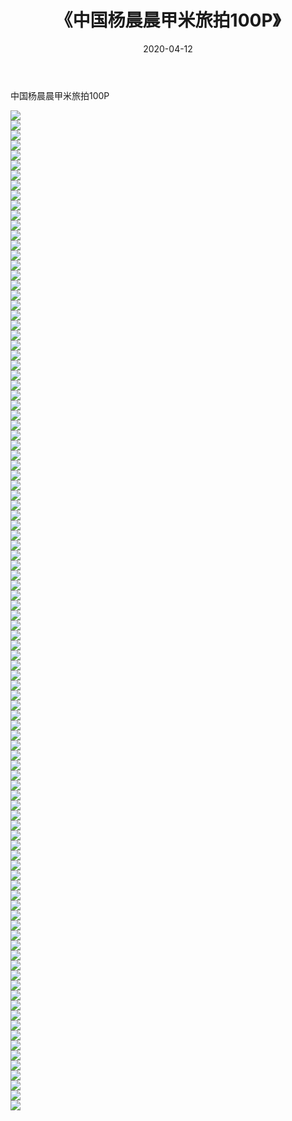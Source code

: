 ﻿---
layout: post
title:  《中国杨晨晨甲米旅拍100P》
date:   2020-04-12
img: http://img.660000.xyz/Sharelink/性感/2020/中国杨晨晨甲米旅拍100P/000.jpg
categories: [美女, 清纯, 唯美]
---

中国杨晨晨甲米旅拍100P

  ![](http://img.660000.xyz/Sharelink/性感/2020/中国杨晨晨甲米旅拍100P/001.jpg) <br> ![](http://img.660000.xyz/Sharelink/性感/2020/中国杨晨晨甲米旅拍100P/002.jpg) <br> ![](http://img.660000.xyz/Sharelink/性感/2020/中国杨晨晨甲米旅拍100P/003.jpg) <br> ![](http://img.660000.xyz/Sharelink/性感/2020/中国杨晨晨甲米旅拍100P/004.jpg) <br> ![](http://img.660000.xyz/Sharelink/性感/2020/中国杨晨晨甲米旅拍100P/005.jpg) <br> ![](http://img.660000.xyz/Sharelink/性感/2020/中国杨晨晨甲米旅拍100P/006.jpg) <br> ![](http://img.660000.xyz/Sharelink/性感/2020/中国杨晨晨甲米旅拍100P/007.jpg) <br> ![](http://img.660000.xyz/Sharelink/性感/2020/中国杨晨晨甲米旅拍100P/008.jpg) <br> ![](http://img.660000.xyz/Sharelink/性感/2020/中国杨晨晨甲米旅拍100P/009.jpg) <br> ![](http://img.660000.xyz/Sharelink/性感/2020/中国杨晨晨甲米旅拍100P/010.jpg) <br> ![](http://img.660000.xyz/Sharelink/性感/2020/中国杨晨晨甲米旅拍100P/011.jpg) <br> ![](http://img.660000.xyz/Sharelink/性感/2020/中国杨晨晨甲米旅拍100P/012.jpg) <br> ![](http://img.660000.xyz/Sharelink/性感/2020/中国杨晨晨甲米旅拍100P/013.jpg) <br> ![](http://img.660000.xyz/Sharelink/性感/2020/中国杨晨晨甲米旅拍100P/014.jpg) <br> ![](http://img.660000.xyz/Sharelink/性感/2020/中国杨晨晨甲米旅拍100P/015.jpg) <br> ![](http://img.660000.xyz/Sharelink/性感/2020/中国杨晨晨甲米旅拍100P/016.jpg) <br> ![](http://img.660000.xyz/Sharelink/性感/2020/中国杨晨晨甲米旅拍100P/017.jpg) <br> ![](http://img.660000.xyz/Sharelink/性感/2020/中国杨晨晨甲米旅拍100P/018.jpg) <br> ![](http://img.660000.xyz/Sharelink/性感/2020/中国杨晨晨甲米旅拍100P/019.jpg) <br> ![](http://img.660000.xyz/Sharelink/性感/2020/中国杨晨晨甲米旅拍100P/020.jpg) <br> ![](http://img.660000.xyz/Sharelink/性感/2020/中国杨晨晨甲米旅拍100P/021.jpg) <br> ![](http://img.660000.xyz/Sharelink/性感/2020/中国杨晨晨甲米旅拍100P/022.jpg) <br> ![](http://img.660000.xyz/Sharelink/性感/2020/中国杨晨晨甲米旅拍100P/023.jpg) <br> ![](http://img.660000.xyz/Sharelink/性感/2020/中国杨晨晨甲米旅拍100P/024.jpg) <br> ![](http://img.660000.xyz/Sharelink/性感/2020/中国杨晨晨甲米旅拍100P/025.jpg) <br> ![](http://img.660000.xyz/Sharelink/性感/2020/中国杨晨晨甲米旅拍100P/026.jpg) <br> ![](http://img.660000.xyz/Sharelink/性感/2020/中国杨晨晨甲米旅拍100P/027.jpg) <br> ![](http://img.660000.xyz/Sharelink/性感/2020/中国杨晨晨甲米旅拍100P/028.jpg) <br> ![](http://img.660000.xyz/Sharelink/性感/2020/中国杨晨晨甲米旅拍100P/029.jpg) <br> ![](http://img.660000.xyz/Sharelink/性感/2020/中国杨晨晨甲米旅拍100P/030.jpg) <br> ![](http://img.660000.xyz/Sharelink/性感/2020/中国杨晨晨甲米旅拍100P/031.jpg) <br> ![](http://img.660000.xyz/Sharelink/性感/2020/中国杨晨晨甲米旅拍100P/032.jpg) <br> ![](http://img.660000.xyz/Sharelink/性感/2020/中国杨晨晨甲米旅拍100P/033.jpg) <br> ![](http://img.660000.xyz/Sharelink/性感/2020/中国杨晨晨甲米旅拍100P/034.jpg) <br> ![](http://img.660000.xyz/Sharelink/性感/2020/中国杨晨晨甲米旅拍100P/035.jpg) <br> ![](http://img.660000.xyz/Sharelink/性感/2020/中国杨晨晨甲米旅拍100P/036.jpg) <br> ![](http://img.660000.xyz/Sharelink/性感/2020/中国杨晨晨甲米旅拍100P/037.jpg) <br> ![](http://img.660000.xyz/Sharelink/性感/2020/中国杨晨晨甲米旅拍100P/038.jpg) <br> ![](http://img.660000.xyz/Sharelink/性感/2020/中国杨晨晨甲米旅拍100P/039.jpg) <br> ![](http://img.660000.xyz/Sharelink/性感/2020/中国杨晨晨甲米旅拍100P/040.jpg) <br> ![](http://img.660000.xyz/Sharelink/性感/2020/中国杨晨晨甲米旅拍100P/041.jpg) <br> ![](http://img.660000.xyz/Sharelink/性感/2020/中国杨晨晨甲米旅拍100P/042.jpg) <br> ![](http://img.660000.xyz/Sharelink/性感/2020/中国杨晨晨甲米旅拍100P/043.jpg) <br> ![](http://img.660000.xyz/Sharelink/性感/2020/中国杨晨晨甲米旅拍100P/044.jpg) <br> ![](http://img.660000.xyz/Sharelink/性感/2020/中国杨晨晨甲米旅拍100P/045.jpg) <br> ![](http://img.660000.xyz/Sharelink/性感/2020/中国杨晨晨甲米旅拍100P/046.jpg) <br> ![](http://img.660000.xyz/Sharelink/性感/2020/中国杨晨晨甲米旅拍100P/047.jpg) <br> ![](http://img.660000.xyz/Sharelink/性感/2020/中国杨晨晨甲米旅拍100P/048.jpg) <br> ![](http://img.660000.xyz/Sharelink/性感/2020/中国杨晨晨甲米旅拍100P/049.jpg) <br> ![](http://img.660000.xyz/Sharelink/性感/2020/中国杨晨晨甲米旅拍100P/050.jpg) <br> ![](http://img.660000.xyz/Sharelink/性感/2020/中国杨晨晨甲米旅拍100P/051.jpg) <br> ![](http://img.660000.xyz/Sharelink/性感/2020/中国杨晨晨甲米旅拍100P/052.jpg) <br> ![](http://img.660000.xyz/Sharelink/性感/2020/中国杨晨晨甲米旅拍100P/053.jpg) <br> ![](http://img.660000.xyz/Sharelink/性感/2020/中国杨晨晨甲米旅拍100P/054.jpg) <br> ![](http://img.660000.xyz/Sharelink/性感/2020/中国杨晨晨甲米旅拍100P/055.jpg) <br> ![](http://img.660000.xyz/Sharelink/性感/2020/中国杨晨晨甲米旅拍100P/056.jpg) <br> ![](http://img.660000.xyz/Sharelink/性感/2020/中国杨晨晨甲米旅拍100P/057.jpg) <br> ![](http://img.660000.xyz/Sharelink/性感/2020/中国杨晨晨甲米旅拍100P/058.jpg) <br> ![](http://img.660000.xyz/Sharelink/性感/2020/中国杨晨晨甲米旅拍100P/059.jpg) <br> ![](http://img.660000.xyz/Sharelink/性感/2020/中国杨晨晨甲米旅拍100P/060.jpg) <br> ![](http://img.660000.xyz/Sharelink/性感/2020/中国杨晨晨甲米旅拍100P/061.jpg) <br> ![](http://img.660000.xyz/Sharelink/性感/2020/中国杨晨晨甲米旅拍100P/062.jpg) <br> ![](http://img.660000.xyz/Sharelink/性感/2020/中国杨晨晨甲米旅拍100P/063.jpg) <br> ![](http://img.660000.xyz/Sharelink/性感/2020/中国杨晨晨甲米旅拍100P/064.jpg) <br> ![](http://img.660000.xyz/Sharelink/性感/2020/中国杨晨晨甲米旅拍100P/065.jpg) <br> ![](http://img.660000.xyz/Sharelink/性感/2020/中国杨晨晨甲米旅拍100P/066.jpg) <br> ![](http://img.660000.xyz/Sharelink/性感/2020/中国杨晨晨甲米旅拍100P/067.jpg) <br> ![](http://img.660000.xyz/Sharelink/性感/2020/中国杨晨晨甲米旅拍100P/068.jpg) <br> ![](http://img.660000.xyz/Sharelink/性感/2020/中国杨晨晨甲米旅拍100P/069.jpg) <br> ![](http://img.660000.xyz/Sharelink/性感/2020/中国杨晨晨甲米旅拍100P/070.jpg) <br> ![](http://img.660000.xyz/Sharelink/性感/2020/中国杨晨晨甲米旅拍100P/071.jpg) <br> ![](http://img.660000.xyz/Sharelink/性感/2020/中国杨晨晨甲米旅拍100P/072.jpg) <br> ![](http://img.660000.xyz/Sharelink/性感/2020/中国杨晨晨甲米旅拍100P/073.jpg) <br> ![](http://img.660000.xyz/Sharelink/性感/2020/中国杨晨晨甲米旅拍100P/074.jpg) <br> ![](http://img.660000.xyz/Sharelink/性感/2020/中国杨晨晨甲米旅拍100P/075.jpg) <br> ![](http://img.660000.xyz/Sharelink/性感/2020/中国杨晨晨甲米旅拍100P/076.jpg) <br> ![](http://img.660000.xyz/Sharelink/性感/2020/中国杨晨晨甲米旅拍100P/077.jpg) <br> ![](http://img.660000.xyz/Sharelink/性感/2020/中国杨晨晨甲米旅拍100P/078.jpg) <br> ![](http://img.660000.xyz/Sharelink/性感/2020/中国杨晨晨甲米旅拍100P/079.jpg) <br> ![](http://img.660000.xyz/Sharelink/性感/2020/中国杨晨晨甲米旅拍100P/080.jpg) <br> ![](http://img.660000.xyz/Sharelink/性感/2020/中国杨晨晨甲米旅拍100P/081.jpg) <br> ![](http://img.660000.xyz/Sharelink/性感/2020/中国杨晨晨甲米旅拍100P/082.jpg) <br> ![](http://img.660000.xyz/Sharelink/性感/2020/中国杨晨晨甲米旅拍100P/083.jpg) <br> ![](http://img.660000.xyz/Sharelink/性感/2020/中国杨晨晨甲米旅拍100P/084.jpg) <br> ![](http://img.660000.xyz/Sharelink/性感/2020/中国杨晨晨甲米旅拍100P/085.jpg) <br> ![](http://img.660000.xyz/Sharelink/性感/2020/中国杨晨晨甲米旅拍100P/086.jpg) <br> ![](http://img.660000.xyz/Sharelink/性感/2020/中国杨晨晨甲米旅拍100P/087.jpg) <br> ![](http://img.660000.xyz/Sharelink/性感/2020/中国杨晨晨甲米旅拍100P/088.jpg) <br> ![](http://img.660000.xyz/Sharelink/性感/2020/中国杨晨晨甲米旅拍100P/089.jpg) <br> ![](http://img.660000.xyz/Sharelink/性感/2020/中国杨晨晨甲米旅拍100P/090.jpg) <br> ![](http://img.660000.xyz/Sharelink/性感/2020/中国杨晨晨甲米旅拍100P/091.jpg) <br> ![](http://img.660000.xyz/Sharelink/性感/2020/中国杨晨晨甲米旅拍100P/092.jpg) <br> ![](http://img.660000.xyz/Sharelink/性感/2020/中国杨晨晨甲米旅拍100P/093.jpg) <br> ![](http://img.660000.xyz/Sharelink/性感/2020/中国杨晨晨甲米旅拍100P/094.jpg) <br> ![](http://img.660000.xyz/Sharelink/性感/2020/中国杨晨晨甲米旅拍100P/095.jpg) <br> ![](http://img.660000.xyz/Sharelink/性感/2020/中国杨晨晨甲米旅拍100P/096.jpg) <br> ![](http://img.660000.xyz/Sharelink/性感/2020/中国杨晨晨甲米旅拍100P/097.jpg) <br> ![](http://img.660000.xyz/Sharelink/性感/2020/中国杨晨晨甲米旅拍100P/098.jpg) <br> ![](http://img.660000.xyz/Sharelink/性感/2020/中国杨晨晨甲米旅拍100P/099.jpg) <br> ![](http://img.660000.xyz/Sharelink/性感/2020/中国杨晨晨甲米旅拍100P/100.jpg) <br>